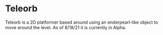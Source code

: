 # Teleorb
Teleorb is a 2D platformer based around using an enderpearl-like object to move around the level. As of 8/18/21 it is currently in Alpha.
